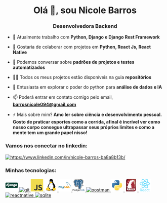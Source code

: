 <h1 align="center">Olá 👋, sou Nicole Barros</h1>
<h3 align="center">Desenvolvedora Backend</h3>

- 🔭 Atualmente trabalho com **Python, Django e Django Rest Framework**

- 👯 Gostaria de colaborar com projetos em **Python, React Js, React Native**

- 🤝 Podemos conversar sobre **padrões de projetos e testes automatizados**

- 👨‍💻 Todos os meus projetos estão disponíveis na guia **repositórios**

- 💬 Entusiasta em explorar o poder do python para **análise de dados e IA**

- 📫 Poderá entrar em contato comigo pelo email, **barrosnicole094@gmail.com**

- ⚡ Mais sobre mim? **Amo ler sobre ciência e desenvolvimento pessoal. Gosto de praticar esportes como a corrida, afinal é incrível ver como nosso corpo consegue ultrapassar seus próprios limites e como a mente tem um grande papel nisso!**

<h3 align="left">Vamos nos conectar no linkedin:</h3>
<p align="left">
<a href="https://linkedin.com/in/https://www.linkedin.com/in/nicole-barros-ba8a8b13b/" target="blank"><img align="center" src="https://raw.githubusercontent.com/rahuldkjain/github-profile-readme-generator/master/src/images/icons/Social/linked-in-alt.svg" alt="https://www.linkedin.com/in/nicole-barros-ba8a8b13b/" height="30" width="40" /></a>
</p>

<h3 align="left">Minhas tecnologias: </h3>
<p align="left"> <a href="https://www.djangoproject.com/" target="_blank"> <img src="https://raw.githubusercontent.com/devicons/devicon/master/icons/django/django-original.svg" alt="django" width="40" height="40"/> </a> <a href="https://git-scm.com/" target="_blank"> <img src="https://www.vectorlogo.zone/logos/git-scm/git-scm-icon.svg" alt="git" width="40" height="40"/> </a> <a href="https://developer.mozilla.org/en-US/docs/Web/JavaScript" target="_blank"> <img src="https://raw.githubusercontent.com/devicons/devicon/master/icons/javascript/javascript-original.svg" alt="javascript" width="40" height="40"/> </a> <a href="https://www.linux.org/" target="_blank"> <img src="https://raw.githubusercontent.com/devicons/devicon/master/icons/linux/linux-original.svg" alt="linux" width="40" height="40"/> </a> <a href="https://www.mysql.com/" target="_blank"> <img src="https://raw.githubusercontent.com/devicons/devicon/master/icons/mysql/mysql-original-wordmark.svg" alt="mysql" width="40" height="40"/> </a> <a href="https://www.postgresql.org" target="_blank"> <img src="https://raw.githubusercontent.com/devicons/devicon/master/icons/postgresql/postgresql-original-wordmark.svg" alt="postgresql" width="40" height="40"/> </a> <a href="https://postman.com" target="_blank"> <img src="https://www.vectorlogo.zone/logos/getpostman/getpostman-icon.svg" alt="postman" width="40" height="40"/> </a> <a href="https://www.python.org" target="_blank"> <img src="https://raw.githubusercontent.com/devicons/devicon/master/icons/python/python-original.svg" alt="python" width="40" height="40"/> </a> <a href="https://rubyonrails.org" target="_blank"> <img src="https://raw.githubusercontent.com/devicons/devicon/master/icons/rails/rails-original-wordmark.svg" alt="rails" width="40" height="40"/> </a> <a href="https://reactjs.org/" target="_blank"> <img src="https://raw.githubusercontent.com/devicons/devicon/master/icons/react/react-original-wordmark.svg" alt="react" width="40" height="40"/> </a> <a href="https://reactnative.dev/" target="_blank"> <img src="https://reactnative.dev/img/header_logo.svg" alt="reactnative" width="40" height="40"/> </a> <a href="https://www.sqlite.org/" target="_blank"> <img src="https://www.vectorlogo.zone/logos/sqlite/sqlite-icon.svg" alt="sqlite" width="40" height="40"/> </a> </p>
